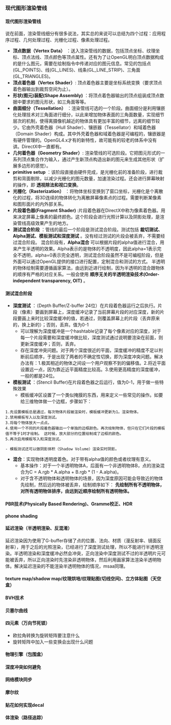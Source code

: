 ### 现代图形渲染管线
#### 现代图形渲染管线
说在前面，渲染管线细分有很多说法，其实总的来说可以总结为四个过程：应用程序过程、几何处理过程、光栅化过程、像素处理过程。
- **顶点数据（Vertex Data）** ：送入渲染管线的数据，包括顶点坐标、纹理坐标、顶点法线、顶点颜色等顶点属性。还有为了让OpenGL明白顶点数据构成的是什么图元，需要在绘制指令中传递对应的图元信息。常见的包括点(GL_POINTS)、线(GL_LINES)、线条(GL_LINE_STRIP)、三角面(GL_TRIANGLES)。
- **顶点着色器（Vertex Shader）**: 顶点着色器主要是坐标系统变换（要求顶点着色器输出到裁剪空间为止）。
- **形状(图元)装配(Shape Assembly)** ：将顶点着色器输出的顶点组装成顶点数据中要求的图元形状，如三角面等等。
- **曲面细分（Tessellation）** ：渲染管线可选的一个阶段。曲面细分是利用镶嵌化处理技术对三角面进行细分，以此来增加物体表面的三角面数量，实现细节层次的机制，使得离摄像机越近的物体具有更加丰富的细节，远离的细节较少。它由外壳着色器（Hull Shader）、镶嵌器（Tessellator）和域着色器（Domain Shader）构成。其中外壳着色器和域着色器是可编程的，镶嵌器是有硬件管理的。OpenGL4.x才有的新特性，故可能有的较老的体系中没有讲。DirectX中一直都有。
- **几何着色器（Geometry Shader）**: 渲染管线的可选阶段。它把图元形式的一系列顶点集合作为输入，通过产生新顶点构造出新的图元来生成其他形状（扩展多边形的感觉）。
- **primitive setup** ：该阶段直接由硬件完成，是光栅化前的准备阶段，进行裁剪和背面剔除，以减少光栅化的图元数量，加速渲染过程。还会进行屏幕映射的操作，即 **透视除法和视口变换**。
- **光栅化（Rasterization）** ：将物体坐标变换到了窗口坐标，光栅化是个离散化的过程，将3D连续的物体转化为离散屏幕像素点的过程。需要判断某像素和图形面片的内外部关系。
- **片段着色器(Fragment Shader)** :片段着色器在DirectX中称为像素着色器。用来决定屏幕上像素的最终颜色。这个阶段会进行光照计算以及阴影处理，是渲染管线高级效果产生的地方。
- **测试混合阶段** ：管线的最后一个阶段是测试混合阶段。测试包括 **裁切测试、Alpha测试、模板测试和深度测试** 。没有经过测试的片段会被丢弃，不需要经过混合阶段。
混合阶段有，**Alpha混合** 可以根据片段的alpha值进行混合，用来产生半透明的效果。Alpha表示的是物体的不透明度，因此alpha=1表示完全不透明，alpha=0表示完全透明，测试混合阶段虽然不是可编程阶段，但是外面可以通过OpenGL提供的接口进行配置，定制混合和测试的方式。
半透明的物体绘制需要遵循画家算法，由远到近进行绘制，因为半透明的混合跟物体的顺序有严格的对应关系。一般会使用 **顺序无关的半透明渲染技术(Order-independent transparency, OIT)** 。

#### 测试混合阶段
- **深度测试** ：（Depth Buffer/Z-buffer 24位）在片段着色器运行之后执行。片段（像素）要画到屏幕上，深度缓冲记录了当前屏幕片段的对应深度，新的片段要画上来时比较深度缓冲的值，若通过，则覆盖屏幕上的片段（丢弃原来的，换上新的）；否则，丢弃。值为0-1
	- 可以理解为深度缓冲是一个hashtable记录了每个像素对应的深度，对于每一个片段需要和深度缓冲做比较，深度测试通过说明要渲染在前面，则更新深度缓冲；否则，丢弃。
	- 存在深度冲突问题。对于两个深度很近的平面，深度缓冲的精度不足以判断前后顺序，于是出现了两者的不确定性切换，即为深度冲突问题。解决办法有：1.极其相近的物体之间设一个用户观察不到的偏移值。2.将近平面设置远一点，因为靠近近平面精度比较高。3.使用更高精度的深度缓冲，一般的都是24位。
- **模板测试** ：(Stencil Buffer)在片段着色器之后运行，值为0-1，用于做一些特殊效果
	- 模板缓冲区设置了一个类似掩膜的东西，用来定义一些常见的操作。如要给三维物体做一个边框，步骤如下：
```
1.先设置模板总是通过，每次物体片段被渲染时，模板缓冲更新为1。渲染物体。
2.禁用模板写入以及深度测试。
3.将每个物体放大一点点。
4.使用一个不同的片段着色器输出一个单独的边框颜色。再次绘制物体，但只在它们片段的模板值不等于1时才绘制。 这时候，放大部分的位置绘制成了边框的颜色。
5.再次启用模板写入和深度测试。
```
	- 模板测试还可以做阴影体积（Shadow Volume）渲染实时阴影。
- **混合**：实现物体透明度着色。对于带有alpha值的颜色或者纹理有意义。
	- 基本操作：对于一个半透明物体A，后面有一个非透明物体B，点的渲染混合为C = A.rgb * A.alpha + B.rgb * (1 - A.alpha)。
	- 对于含不透明物体和透明物体的场景，因为深度原因可能会导致近的物体先绘制，然后远的物体被丢弃，绘制顺序如下： **先绘制所有不透明物体，对所有透明物体排序，由远到近顺序绘制所有透明物体。** 

#### PBR技术(Physically Based Rendering)、Gramme校正、HDR
#### phone shading
#### 延迟渲染（半透明渲染、反混淆）
延迟渲染因为使用了G-buffer存储了点的位置、法向、材质（漫反射率、镜面反射率），用于之后的光照渲染，已经进行了深度测试处理，所以不能进行半透明渲染。半透明渲染和深度缓冲必然会冲突，正向渲染中深度测试不过的半透明片元可能被丢弃，所以正向渲染时先渲染非透明物体，然后利用画家算法渲染半透明物体。解决延迟渲染的不能渲染半透明物体的情况，msaa同理。
#### texture map/shadow map/纹理烘培/纹理贴图(切线空间)、立方体贴图（天空盒）
#### BVH技术
#### 贝塞尔曲线
#### 四元素（万向节死锁）
- 欧拉角转换为旋转矩阵要注意什么
- 旋转矩阵中加入一些变换会出现什么问题

#### 物理引擎（包围盒）
#### 深度冲突如何避免
#### 网络模块同步
#### 摩尔纹
#### 贴花如何实现decal
#### 体渲染（路径追踪）
